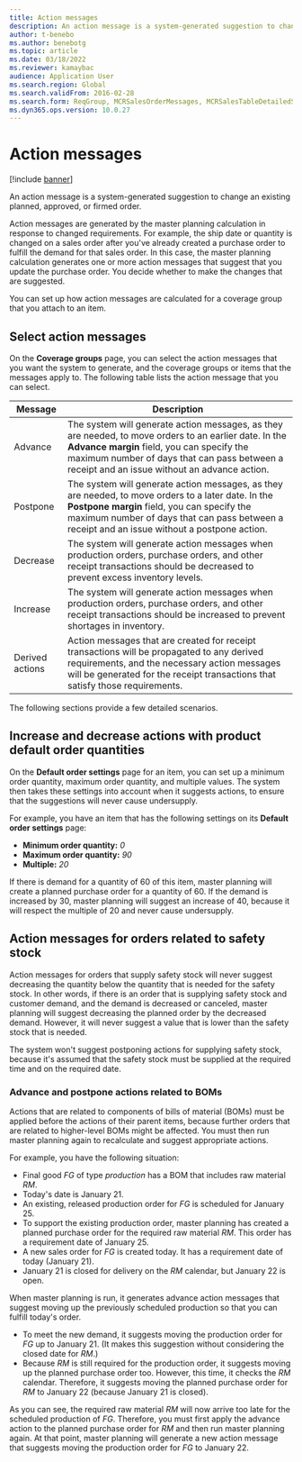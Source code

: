 ```yaml
---
title: Action messages
description: An action message is a system-generated suggestion to change an existing planned or firmed order. Learn about select action messages.
author: t-benebo
ms.author: benebotg
ms.topic: article
ms.date: 03/18/2022
ms.reviewer: kamaybac
audience: Application User
ms.search.region: Global
ms.search.validFrom: 2016-02-28
ms.search.form: ReqGroup, MCRSalesOrderMessages, MCRSalesTableDetailedStatus, TAMItemVendRebateGroup, TAMVendRebate, TAMVendRebateAgreementLineInfoPart, TAMVendRebateGroup, TAMVendRebateTable, TAMVendRebateTrans, ReqTransActionListPage
ms.dyn365.ops.version: 10.0.27
---
```


# Action messages

[!include [banner](../includes/banner.md)]

An action message is a system-generated suggestion to change an existing planned, approved, or firmed order.

Action messages are generated by the master planning calculation in response to changed requirements. For example, the ship date or quantity is changed on a sales order after you've already created a purchase order to fulfill the demand for that sales order. In this case, the master planning calculation generates one or more action messages that suggest that you update the purchase order. You decide whether to make the changes that are suggested.

You can set up how action messages are calculated for a coverage group that you attach to an item.

## Select action messages

On the **Coverage groups** page, you can select the action messages that you want the system to generate, and the coverage groups or items that the messages apply to. The following table lists the action message that you can select.

| Message | Description |
|---|---|
| Advance | The system will generate action messages, as they are needed, to move orders to an earlier date. In the **Advance margin** field, you can specify the maximum number of days that can pass between a receipt and an issue without an advance action. |
| Postpone | The system will generate action messages, as they are needed, to move orders to a later date. In the **Postpone margin** field, you can specify the maximum number of days that can pass between a receipt and an issue without a postpone action. |
| Decrease | The system will generate action messages when production orders, purchase orders, and other receipt transactions should be decreased to prevent excess inventory levels. |
| Increase | The system will generate action messages when production orders, purchase orders, and other receipt transactions should be increased to prevent shortages in inventory. |
| Derived actions | Action messages that are created for receipt transactions will be propagated to any derived requirements, and the necessary action messages will be generated for the receipt transactions that satisfy those requirements. |

The following sections provide a few detailed scenarios.

## Increase and decrease actions with product default order quantities

On the **Default order settings** page for an item, you can set up a minimum order quantity, maximum order quantity, and multiple values. The system then takes these settings into account when it suggests actions, to ensure that the suggestions will never cause undersupply.

For example, you have an item that has the following settings on its **Default order settings** page:

- **Minimum order quantity:** *0*
- **Maximum order quantity:** *90*
- **Multiple:** *20*

If there is demand for a quantity of 60 of this item, master planning will create a planned purchase order for a quantity of 60. If the demand is increased by 30, master planning will suggest an increase of 40, because it will respect the multiple of 20 and never cause undersupply.

## Action messages for orders related to safety stock

Action messages for orders that supply safety stock will never suggest decreasing the quantity below the quantity that is needed for the safety stock. In other words, if there is an order that is supplying safety stock and customer demand, and the demand is decreased or canceled, master planning will suggest decreasing the planned order by the decreased demand. However, it will never suggest a value that is lower than the safety stock that is needed.

The system won't suggest postponing actions for supplying safety stock, because it's assumed that the safety stock must be supplied at the required time and on the required date.

### Advance and postpone actions related to BOMs

Actions that are related to components of bills of material (BOMs) must be applied before the actions of their parent items, because further orders that are related to higher-level BOMs might be affected. You must then run master planning again to recalculate and suggest appropriate actions.

For example, you have the following situation:

- Final good *FG* of type *production* has a BOM that includes raw material *RM*.
- Today's date is January 21.
- An existing, released production order for *FG* is scheduled for January 25.
- To support the existing production order, master planning has created a planned purchase order for the required raw material *RM*. This order has a requirement date of January 25.
- A new sales order for *FG* is created today. It has a requirement date of today (January 21).
- January 21 is closed for delivery on the *RM* calendar, but January 22 is open.

When master planning is run, it generates advance action messages that suggest moving up the previously scheduled production so that you can fulfill today's order.

- To meet the new demand, it suggests moving the production order for *FG* up to January 21. (It makes this suggestion without considering the closed date for *RM*.)
- Because *RM* is still required for the production order, it suggests moving up the planned purchase order too. However, this time, it checks the *RM* calendar. Therefore, it suggests moving the planned purchase order for *RM* to January 22 (because January 21 is closed).

As you can see, the required raw material *RM* will now arrive too late for the scheduled production of *FG*. Therefore, you must first apply the advance action to the planned purchase order for *RM* and then run master planning again. At that point, master planning will generate a new action message that suggests moving the production order for *FG* to January 22.
